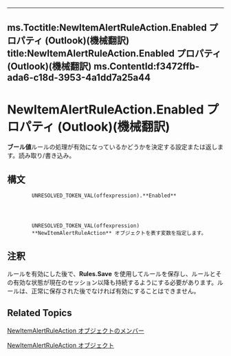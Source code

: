 

---
ms.Toctitle:NewItemAlertRuleAction.Enabled プロパティ (Outlook)(機械翻訳)
title:NewItemAlertRuleAction.Enabled プロパティ (Outlook)(機械翻訳)
ms.ContentId:f3472ffb-ada6-c18d-3953-4a1dd7a25a44
---
# NewItemAlertRuleAction.Enabled プロパティ (Outlook)(機械翻訳)




**ブール値**ルールの処理が有効になっているかどうかを決定する設定または返します。読み取り/書き込み。

## 構文

            UNRESOLVED_TOKEN_VAL(offexpression).**Enabled**




            UNRESOLVED_TOKEN_VAL(offexpression)
            **NewItemAlertRuleAction** オブジェクトを表す変数を指定します。



## 注釈
ルールを有効にした後で、**Rules.Save** を使用してルールを保存し、ルールとその有効な状態が現在のセッション以降も持続するようにする必要があります。ルールは、正常に保存された後でなければ有効にすることはできません。



## Related Topics

[NewItemAlertRuleAction オブジェクトのメンバー](d086c4b9-b991-b84b-08cb-f66149ecaa4b.md)

[NewItemAlertRuleAction オブジェクト](01d30816-50aa-ff23-69a0-4aa627b3d7e4.md)




